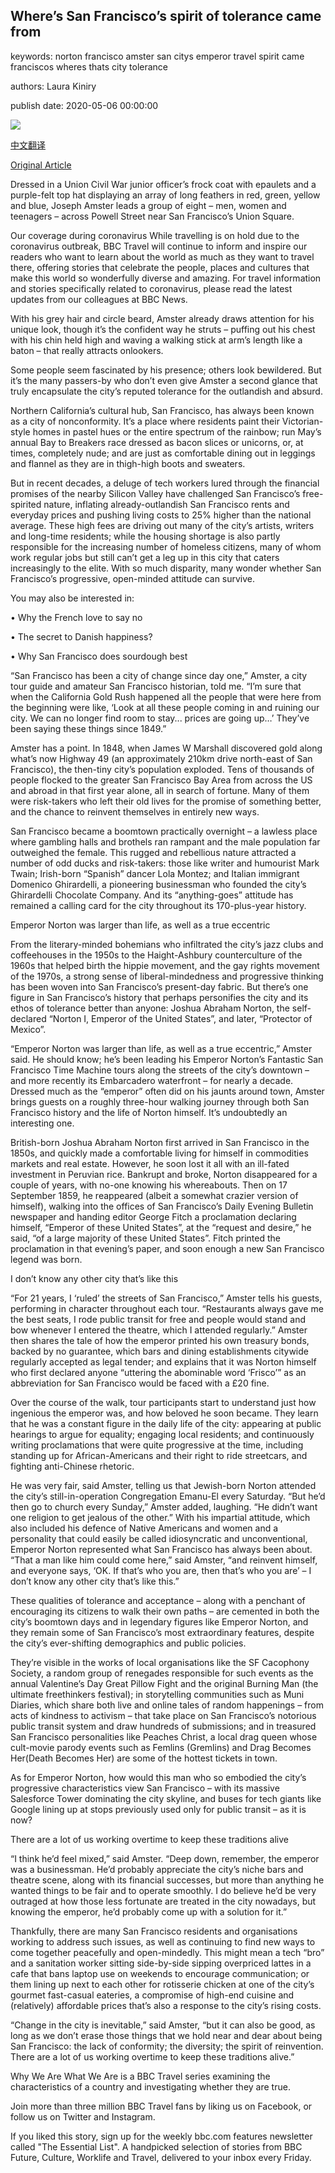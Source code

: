 ## Where’s San Francisco’s spirit of tolerance came from

keywords: norton francisco amster san citys emperor travel spirit came franciscos wheres thats city tolerance

authors: Laura Kiniry

publish date: 2020-05-06 00:00:00

![](https://ichef.bbci.co.uk/wwfeatures/live/624_351/images/live/p0/8b/1x/p08b1x36.jpg)

[中文翻译](Where%E2%80%99s%20San%20Francisco%E2%80%99s%20spirit%20of%20tolerance%20came%20from_zh.md)

[Original Article](https://www.bbc.com/travel/story/20200506-wheres-san-franciscos-spirit-of-tolerance-came-from)

Dressed in a Union Civil War junior officer’s frock coat with epaulets and a purple-felt top hat displaying an array of long feathers in red, green, yellow and blue, Joseph Amster leads a group of eight – men, women and teenagers – across Powell Street near San Francisco’s Union Square.

Our coverage during coronavirus While travelling is on hold due to the coronavirus outbreak, BBC Travel will continue to inform and inspire our readers who want to learn about the world as much as they want to travel there, offering stories that celebrate the people, places and cultures that make this world so wonderfully diverse and amazing. For travel information and stories specifically related to coronavirus, please read the latest updates from our colleagues at BBC News.

With his grey hair and circle beard, Amster already draws attention for his unique look, though it’s the confident way he struts – puffing out his chest with his chin held high and waving a walking stick at arm’s length like a baton – that really attracts onlookers.

Some people seem fascinated by his presence; others look bewildered. But it’s the many passers-by who don’t even give Amster a second glance that truly encapsulate the city’s reputed tolerance for the outlandish and absurd.

Northern California’s cultural hub, San Francisco, has always been known as a city of nonconformity. It’s a place where residents paint their Victorian-style homes in pastel hues or the entire spectrum of the rainbow; run May’s annual Bay to Breakers race dressed as bacon slices or unicorns, or, at times, completely nude; and are just as comfortable dining out in leggings and flannel as they are in thigh-high boots and sweaters.

But in recent decades, a deluge of tech workers lured through the financial promises of the nearby Silicon Valley have challenged San Francisco’s free-spirited nature, inflating already-outlandish San Francisco rents and everyday prices and pushing living costs to 25% higher than the national average. These high fees are driving out many of the city’s artists, writers and long-time residents; while the housing shortage is also partly responsible for the increasing number of homeless citizens, many of whom work regular jobs but still can’t get a leg up in this city that caters increasingly to the elite. With so much disparity, many wonder whether San Francisco’s progressive, open-minded attitude can survive.

You may also be interested in:

• Why the French love to say no

• The secret to Danish happiness?

• Why San Francisco does sourdough best

“San Francisco has been a city of change since day one,” Amster, a city tour guide and amateur San Francisco historian, told me. “I’m sure that when the California Gold Rush happened all the people that were here from the beginning were like, ‘Look at all these people coming in and ruining our city. We can no longer find room to stay... prices are going up…’ They’ve been saying these things since 1849.”

Amster has a point. In 1848, when James W Marshall discovered gold along what’s now Highway 49 (an approximately 210km drive north-east of San Francisco), the then-tiny city’s population exploded. Tens of thousands of people flocked to the greater San Francisco Bay Area from across the US and abroad in that first year alone, all in search of fortune. Many of them were risk-takers who left their old lives for the promise of something better, and the chance to reinvent themselves in entirely new ways.

San Francisco became a boomtown practically overnight – a lawless place where gambling halls and brothels ran rampant and the male population far outweighed the female. This rugged and rebellious nature attracted a number of odd ducks and risk-takers: those like writer and humourist Mark Twain; Irish-born “Spanish” dancer Lola Montez; and Italian immigrant Domenico Ghirardelli, a pioneering businessman who founded the city’s Ghirardelli Chocolate Company. And its “anything-goes” attitude has remained a calling card for the city throughout its 170-plus-year history.

Emperor Norton was larger than life, as well as a true eccentric

From the literary-minded bohemians who infiltrated the city’s jazz clubs and coffeehouses in the 1950s to the Haight-Ashbury counterculture of the 1960s that helped birth the hippie movement, and the gay rights movement of the 1970s, a strong sense of liberal-mindedness and progressive thinking has been woven into San Francisco’s present-day fabric. But there’s one figure in San Francisco’s history that perhaps personifies the city and its ethos of tolerance better than anyone: Joshua Abraham Norton, the self-declared “Norton I, Emperor of the United States”, and later, “Protector of Mexico”.

“Emperor Norton was larger than life, as well as a true eccentric,” Amster said. He should know; he’s been leading his Emperor Norton’s Fantastic San Francisco Time Machine tours along the streets of the city’s downtown – and more recently its Embarcadero waterfront – for nearly a decade. Dressed much as the “emperor” often did on his jaunts around town, Amster brings guests on a roughly three-hour walking journey through both San Francisco history and the life of Norton himself. It’s undoubtedly an interesting one.

British-born Joshua Abraham Norton first arrived in San Francisco in the 1850s, and quickly made a comfortable living for himself in commodities markets and real estate. However, he soon lost it all with an ill-fated investment in Peruvian rice. Bankrupt and broke, Norton disappeared for a couple of years, with no-one knowing his whereabouts. Then on 17 September 1859, he reappeared (albeit a somewhat crazier version of himself), walking into the offices of San Francisco’s Daily Evening Bulletin newspaper and handing editor George Fitch a proclamation declaring himself, “Emperor of these United States”, at the “request and desire,” he said, “of a large majority of these United States”. Fitch printed the proclamation in that evening’s paper, and soon enough a new San Francisco legend was born.

I don’t know any other city that’s like this

“For 21 years, I ‘ruled’ the streets of San Francisco,” Amster tells his guests, performing in character throughout each tour. “Restaurants always gave me the best seats, I rode public transit for free and people would stand and bow whenever I entered the theatre, which I attended regularly.” Amster then shares the tale of how the emperor printed his own treasury bonds, backed by no guarantee, which bars and dining establishments citywide regularly accepted as legal tender; and explains that it was Norton himself who first declared anyone “uttering the abominable word ‘Frisco’” as an abbreviation for San Francisco would be faced with a £20 fine.

Over the course of the walk, tour participants start to understand just how ingenious the emperor was, and how beloved he soon became. They learn that he was a constant figure in the daily life of the city: appearing at public hearings to argue for equality; engaging local residents; and continuously writing proclamations that were quite progressive at the time, including standing up for African-Americans and their right to ride streetcars, and fighting anti-Chinese rhetoric.

He was very fair, said Amster, telling us that Jewish-born Norton attended the city’s still-in-operation Congregation Emanu-El every Saturday. “But he’d then go to church every Sunday,” Amster added, laughing. “He didn’t want one religion to get jealous of the other.” With his impartial attitude, which also included his defence of Native Americans and women and a personality that could easily be called idiosyncratic and unconventional, Emperor Norton represented what San Francisco has always been about. “That a man like him could come here,” said Amster, “and reinvent himself, and everyone says, ‘OK. If that’s who you are, then that’s who you are’ – I don’t know any other city that’s like this.”

These qualities of tolerance and acceptance – along with a penchant of encouraging its citizens to walk their own paths – are cemented in both the city’s boomtown days and in legendary figures like Emperor Norton, and they remain some of San Francisco’s most extraordinary features, despite the city’s ever-shifting demographics and public policies.

They’re visible in the works of local organisations like the SF Cacophony Society, a random group of renegades responsible for such events as the annual Valentine’s Day Great Pillow Fight and the original Burning Man (the ultimate freethinkers festival); in storytelling communities such as Muni Diaries, which share both live and online tales of random happenings – from acts of kindness to activism – that take place on San Francisco’s notorious public transit system and draw hundreds of submissions; and in treasured San Francisco personalities like Peaches Christ, a local drag queen whose cult-movie parody events such as Femlins (Gremlins) and Drag Becomes Her(Death Becomes Her) are some of the hottest tickets in town.

As for Emperor Norton, how would this man who so embodied the city’s progressive characteristics view San Francisco – with its massive Salesforce Tower dominating the city skyline, and buses for tech giants like Google lining up at stops previously used only for public transit – as it is now?

There are a lot of us working overtime to keep these traditions alive

“I think he’d feel mixed,” said Amster. “Deep down, remember, the emperor was a businessman. He’d probably appreciate the city’s niche bars and theatre scene, along with its financial successes, but more than anything he wanted things to be fair and to operate smoothly. I do believe he’d be very outraged at how those less fortunate are treated in the city nowadays, but knowing the emperor, he’d probably come up with a solution for it.”

Thankfully, there are many San Francisco residents and organisations working to address such issues, as well as continuing to find new ways to come together peacefully and open-mindedly. This might mean a tech “bro” and a sanitation worker sitting side-by-side sipping overpriced lattes in a cafe that bans laptop use on weekends to encourage communication; or them lining up next to each other for rotisserie chicken at one of the city’s gourmet fast-casual eateries, a compromise of high-end cuisine and (relatively) affordable prices that’s also a response to the city’s rising costs.

“Change in the city is inevitable,” said Amster, “but it can also be good, as long as we don’t erase those things that we hold near and dear about being San Francisco: the lack of conformity; the diversity; the spirit of reinvention. There are a lot of us working overtime to keep these traditions alive.”

Why We Are What We Are is a BBC Travel series examining the characteristics of a country and investigating whether they are true.

Join more than three million BBC Travel fans by liking us on Facebook, or follow us on Twitter and Instagram.

If you liked this story, sign up for the weekly bbc.com features newsletter called "The Essential List". A handpicked selection of stories from BBC Future, Culture, Worklife and Travel, delivered to your inbox every Friday.